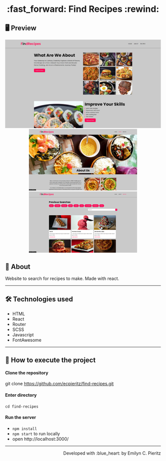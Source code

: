 <h1 align = "center"> :fast_forward: Find Recipes :rewind: </h1>

## 🖥 Preview
<p align = "center">
  <img src = "https://github.com/ecpieritz/find-recipes/blob/main/public/img/fr-print__01.png?raw=true" width = "700" height = "auto">
  <img src = "https://github.com/ecpieritz/find-recipes/blob/main/public/img/fr-print__02.png?raw=true" width = "350" height = "auto">
  <img src = "https://github.com/ecpieritz/find-recipes/blob/main/public/img/fr-print__03.png?raw=true" width = "350" height = "auto">
</p>

## 📖 About
<p>Website to search for recipes to make. Made with react.</p>

---

## 🛠 Technologies used
- HTML
- React
- Router
- SCSS
- Javascript
- FontAwesome

---

## 🚀 How to execute the project
#### Clone the repository
git clone https://github.com/ecpieritz/find-recipes.git

#### Enter directory
`cd find-recipes`

#### Run the server
- `npm install`
- `npm start` to run locally
- open http://localhost:3000/ 

---
<p align = "right">Developed with :blue_heart: by Emilyn C. Pieritz</p>
